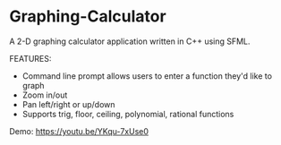 # Graphing-Calculator
A 2-D graphing calculator application written in C++ using SFML.

FEATURES:

- Command line prompt allows users to enter a function they'd like to graph
- Zoom in/out
- Pan left/right or up/down
- Supports trig, floor, ceiling, polynomial, rational functions

Demo: https://youtu.be/YKqu-7xUse0
